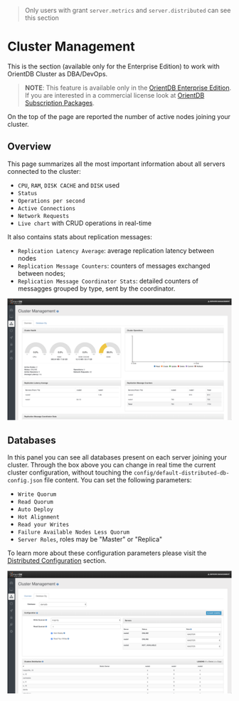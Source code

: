 
> Only users with grant `server.metrics` and `server.distributed` can see this section 


# Cluster Management
This is the section (available only for the Enterprise Edition) to work with OrientDB Cluster as DBA/DevOps.

>**NOTE**: This feature is available only in the [OrientDB Enterprise Edition](http://orientdb.com/orientdb-enterprise). If you are interested in a commercial license look at [OrientDB Subscription Packages](http://orientdb.com/support).

On the top of the page are reported the number of active nodes joining your cluster.

## Overview
This page summarizes all the most important information about all servers connected to the cluster:
- `CPU`, `RAM`, `DISK CACHE` and `DISK` used
- `Status`
- `Operations per second`
- `Active Connections`
- `Network Requests`
- `Live chart` with CRUD operations in real-time

It also contains stats about replication messages:

- `Replication Latency Average`: average replication latency between nodes
- `Replication Message Counters`: counters of messages exchanged between nodes;
- `Replication Message Coordinator Stats`: detailed counters of messagges grouped by type, sent by the coordinator.


![Overview](./images/studio-cluster-management-overview.png)

## Databases
In this panel you can see all databases present on each server joining your cluster.
Through the box above you can change in real time the current cluster configuration, without touching the `config/default-distributed-db-config.json` file content. You can set the following parameters:
- `Write Quorum`
- `Read Quorum`
- `Auto Deploy`
- `Hot Alignment`
- `Read your Writes`
- `Failure Available Nodes Less Quorum`
- `Server Roles`, roles may be "Master" or "Replica"

To learn more about these configuration parameters please visit the [Distributed Configuration](../../distributed/Distributed-Configuration.md) section.

![Databases](./images/studio-cluster-management-databases.png)
